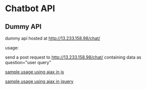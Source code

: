 # Chatbot API

## Dummy API
dummy api hosted at http://13.233.158.98/chat/

usage:

send a post request to http://13.233.158.98/chat/ containing data as
question="user query"

[sample usage using ajax in js](testAPI_Javascript.php)

[sample usage using ajax in jquery](testApiJQuery.php)
